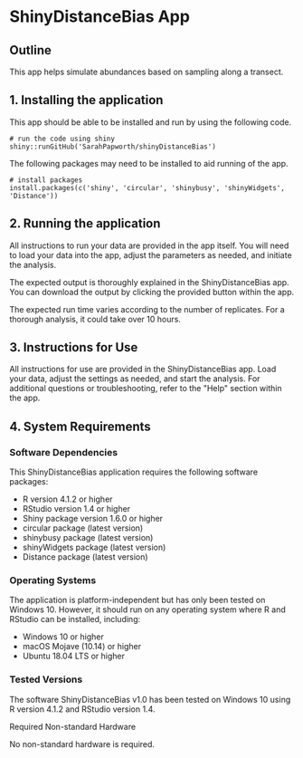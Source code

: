 # ShinyDistanceBias App

## Outline

This app helps simulate abundances based on sampling along a transect.

## 1. Installing the application

This app should be able to be installed and run by using the following code.

```{r}
# run the code using shiny
shiny::runGitHub('SarahPapworth/shinyDistanceBias')
```

The following packages may need to be installed to aid running of the app.

```{r}
# install packages
install.packages(c('shiny', 'circular', 'shinybusy', 'shinyWidgets', 'Distance'))
```

## 2. Running the application

All instructions to run your data are provided in the app itself. You will need to load your data into the app, adjust the parameters as needed, and initiate the analysis.

The expected output is thoroughly explained in the ShinyDistanceBias app. You can download the output by clicking the provided button within the app.

The expected run time varies according to the number of replicates. For a thorough analysis, it could take over 10 hours.

## 3. Instructions for Use

All instructions for use are provided in the ShinyDistanceBias app. Load your data, adjust the settings as needed, and start the analysis. For additional questions or troubleshooting, refer to the "Help" section within the app.

## 4. System Requirements

### Software Dependencies

This ShinyDistanceBias application requires the following software packages:
  
- R version 4.1.2 or higher
- RStudio version 1.4 or higher
- Shiny package version 1.6.0 or higher
- circular package (latest version)
- shinybusy package (latest version)
- shinyWidgets package (latest version)
- Distance package (latest version)

### Operating Systems

The application is platform-independent but has only been tested on Windows 10. However, it should run on any operating system where R and RStudio can be installed, including:
  
- Windows 10 or higher
- macOS Mojave (10.14) or higher
- Ubuntu 18.04 LTS or higher

### Tested Versions

The software ShinyDistanceBias v1.0 has been tested on Windows 10 using R version 4.1.2 and RStudio version 1.4.

Required Non-standard Hardware

No non-standard hardware is required.
